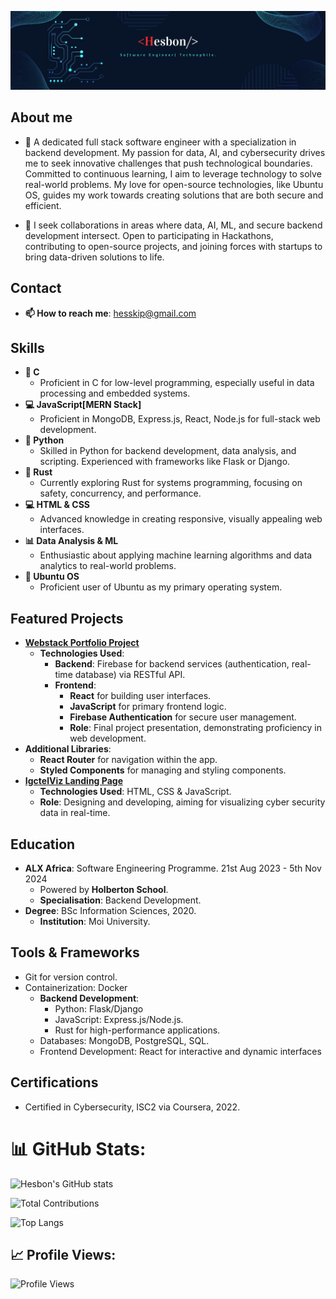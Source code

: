 ![Banner](https://github.com/Heshbon/Heshbon/blob/main/hesbon.png)

## About me
- 🌱 A dedicated full stack software engineer with a specialization in backend development. My passion for data, AI, and cybersecurity drives me to seek innovative challenges that push technological boundaries. Committed to continuous learning, I aim to leverage technology to solve real-world problems. My love for open-source technologies, like Ubuntu OS, guides my work towards creating solutions that are both secure and efficient.

- 👯 I seek collaborations in areas where data, AI, ML, and secure backend development intersect. Open to participating in Hackathons, contributing to open-source projects, and joining forces with startups to bring data-driven solutions to life.
  
## Contact

  - **📫 How to reach me**: hesskip@gmail.com
  
## Skills
  - **🐪 C**
    - Proficient in C for low-level programming, especially useful in data processing and embedded systems.
  - **💻 JavaScript[MERN Stack]**
    - Proficient in MongoDB, Express.js, React, Node.js for full-stack web development.
  - **🐍 Python**
    - Skilled in Python for backend development, data analysis, and scripting. Experienced with frameworks like Flask or Django.
  - **🔗 Rust**
    - Currently exploring Rust for systems programming, focusing on safety, concurrency, and performance.
  - **💻 HTML & CSS**
    - Advanced knowledge in creating responsive, visually appealing web interfaces.
  - **📊 Data Analysis & ML**
    - Enthusiastic about applying machine learning algorithms and data analytics to real-world problems.
  - **🐧 Ubuntu OS**
    - Proficient user of Ubuntu as my primary operating system.

## Featured Projects
  - **[Webstack Portfolio Project](https://github.com/Heshbon/nexttalk-chat-app)**
    - **Technologies Used**:
      - **Backend**: Firebase for backend services (authentication, real-time database) via RESTful API.
      - **Frontend**:
        - **React** for building user interfaces.
        - **JavaScript** for primary frontend logic.
        - **Firebase Authentication** for secure user management.
        - **Role**: Final project presentation, demonstrating proficiency in web development.
  - **Additional Libraries**:
    - **React Router** for navigation within the app.
    - **Styled Components** for managing and styling components.
  - **[IgctelViz Landing Page](https://heshbon.github.io/IgctelViz-landing-page/)**
    - **Technologies Used**: HTML, CSS & JavaScript.
    - **Role**: Designing and developing, aiming for visualizing cyber security data in real-time.

## Education
  - **ALX Africa**: Software Engineering Programme. 21st Aug 2023 - 5th Nov 2024
     - Powered by **Holberton School**.
     - **Specialisation**: Backend Development.
   - **Degree**: BSc Information Sciences, 2020.
     - **Institution**: Moi University.

## Tools & Frameworks
  - Git for version control.
  - Containerization: Docker
    - **Backend Development**:
      - Python: Flask/Django
      - JavaScript: Express.js/Node.js.
      - Rust for high-performance applications.
    - Databases: MongoDB, PostgreSQL, SQL.
    - Frontend Development: React for interactive and dynamic interfaces

## Certifications
  - Certified in Cybersecurity, ISC2 via Coursera, 2022.

# 📊 GitHub Stats:
![Hesbon's GitHub stats](https://github-readme-stats.vercel.app/api?username=Heshbon&show_icons=true&theme=radical)

![Total Contributions](https://github-readme-streak-stats.herokuapp.com/?user=Heshbon&theme=radical)

![Top Langs](https://github-readme-stats.vercel.app/api/top-langs/?username=Heshbon&layout=compact&theme=radical)

## 📈 Profile Views:
![Profile Views](https://komarev.com/ghpvc/?username=Heshbon&color=blueviolet)
